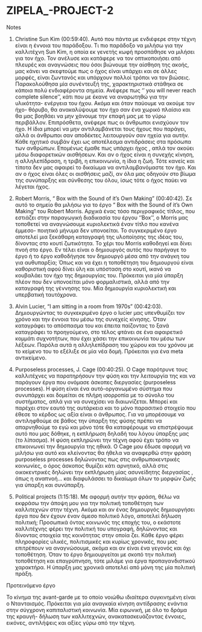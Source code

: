 # ZIPELA_-PROJECT-2
Notes


1.	Christine Sun Kim (00:59:40).
Αυτό που πάντα με ενδιέφερε στην τέχνη είναι η έννοια του παράδοξου. Τι πιο παράδοξο να μιλήσω για την καλλιτέχνη Sun Kim, η οποία εκ γενετής κωφή  προσπάθησε να μιλήσει για τον ήχο. Τον ανέλυσε και κατάφερε να τον οπτικοποιήσει από πλευρές και αναγνώσεις που όσοι βιώνουμε την αίσθηση της ακοής, μας κάνει να σκεφτούμε πως ο ήχος είναι υπάρχει και σε άλλες μορφές, είναι ζωντανός και υπάρχουν πολλοί τρόποι να τον βιώσεις.
Παρακολούθησα μία συνέντευξή της, χαρακτηριστικά στάθηκα σε κάποια πολύ ενδιαφέροντα σημεία. Ανέφερε πως ‘’ you will never reach complete silence’’, κάτι που με έκανε να αναρωτηθώ για την υλικότητα- ενέργεια του ήχου. Ακόμα και όταν παύουμε να ακούμε τον ήχο- θόρυβο, θα ανακαλύψουμε τον ήχο σαν ένα χωρικό πλαίσιο και θα μας βοηθάει να μην χάνουμε την επαφή μας με το γύρω περιβάλλον. Επιπρόσθετα, ανέφερε πως οι άνθρωποι ενισχύουν τον ήχο. Η ίδια μπορεί να μην αντιλαμβάνεται τους ήχους που παράγει, αλλά οι άνθρωποι σαν αποδέκτες λειτουργούν σαν ηχεία για αυτήν. Κάθε ηχητικό συμβάν έχει ως αποτέλεσμα αντιδράσεις στα πρόσωπα των ανθρώπων. Επομένως έμαθε πως υπάρχει ήχος , απλά τον ακούει μέσω διαφορετικών αισθήσεων. Και αν ο ήχος είναι η συνεχής κίνηση, η αλληλεπίδραση, η τριβή, η επικοινωνία, η ίδια η ζωή. Τότε κανείς και τίποτα δεν μας αφαιρεί το δικαίωμα να αντιλαμβανόμαστε τον ήχο. Και αν ο ήχος είναι όλες οι αισθήσεις μαζί, αν όλα μας οδηγούν στο βίωμα της συνύπαρξης και σύνθεσης του όλου, ίσως τότε ο ήχος παύει να λέγεται ήχος.

2.	Robert Morris, “ Box with the Sound of it’s Own Making” (00:40:42).
Σε αυτό το σημείο θα μιλήσω για το έργο “ Box with the Sound of it’s Own Making” του Robert  Morris. Αρχικά ένας τόσο περιγραφικός τίτλος, που εστιάζει στην παραγωγική διαδικασία του έργου ‘’Box’’, ο Morris μας τοποθετεί να αναγνώσουμε κυριολεκτικά έναν τίτλο που κανένα έμμεσο- ποιητικό μήνυμα δεν υπονοείται. Το συγκεκριμένο έργο αποτελεί μια ξεκάθαρη καταγραφή της υλοποίησης της ιδέας του, δίνοντας στο κουτί ζωτικότητα. Το χέρι του Morris καθοδηγεί και δίνει πνοή στο έργο. Εν τέλει είναι ο δημιουργός αυτός που παρήγαγε το έργο ή το έργο καθοδήγησε τον δημιουργό μέσα από την ανάγκη του για αυθυπαρξία; Όπως και να έχει η τοποθέτηση του δημιουργού είναι καθοριστική αφού δίνει ύλη και υπόσταση στο κουτί, ικανό να κουβαλάει τον ήχο της δημιουργίας του. Πρόκειται για μία ύπαρξη πλέον που δεν υπονοείται μόνο φορμαλιστικά, αλλά από την καταγραφή της γέννησης του. Μία δημιουργία κυριολεκτική και υπερβατική ταυτόχρονα.

3.	Alvin Lucier,  “I am sitting in a room from 1970s” (00:42:03).
Δημιουργώντας το συγκεκριμένο έργο ο lucier μας υπενθυμίζει τον χρόνο και την έννοια του μέσω της συνεχείς κίνησης. Όταν καταγράφει το απόσπασμα του και έπειτα παίζοντας το ξανά καταγράφει το προηγούμενο, στο τέλος φτάνει σε ένα αφαιρετικό κομμάτι συχνοτήτων, που έχει χάσει την επικοινωνία του μέσω των λέξεων. Παρόλα αυτά η αλληλεπίδραση του χώρου και του χρόνου με το κείμενο του το εξέλιξε σε μία νέα δομή. Πρόκειται για ένα meta αντικείμενο.


4.	Purposeless processes, J. Cage (00:40:25).
O Cage παρότρυνε τους καλλιτέχνες να παρατηρήσουν την φύση και την λειτουργία της και να παράγουν έργα που ονόμασε άσκοπες διεργασίες (purposeless processes). Η φύση είναι ένα αυτό-οργανωμένο σύστημα που συνυπάρχει και δομείται σε πλήρη ισορροπία με το σύνολο του συστήματος, απλά για να συνεχίσει να διαιωνίζεται. Μπορεί και παρέχει στον εαυτό της αυτάρκεια και το μόνο παρασιτικό στοιχείο που έθεσε το κέρδος ως αξία είναι ο άνθρωπος. Για να μπορέσουμε να αντιληφθούμε σε βάθος την ύπαρξη της φύσης πρέπει να απαρνηθούμε το εγώ και μόνο τότε θα καταφέρουμε να επιστρέψουμε αυτό που μας δόθηκε, η εκπλήρωση δηλαδή του λόγου ύπαρξης μας (το λίπασμα). Η φύση εκπληρώνει την τέχνη αφού έχει τρόπο να επικοινωνεί την δημιουργία της ηθικά. Ο Cage μου έδωσε αφορμή να μιλήσω για αυτό και κλείνοντας θα ήθελα να αναφερθώ στην φράση purposeless processes  δηλώνοντας πως στις ανθρωποκεντρικές κοινωνίες,  ο όρος άσκοπος θυμίζει κάτι αρνητικό, αλλά στις οικοκεντρικές δηλώνει την εκπλήρωση μίας ασυνείδητης διεργασίας , όπως η αναπνοή… και διαφυλάσσει το δικαίωμα όλων το μορφών ζωής για ύπαρξη και συνύπαρξη.


5.	Political projects (1:15:18).
Με αφορμή αυτήν την φράση, θέλω να εκφράσω την άποψη μου για την πολιτική τοποθέτηση των καλλιτεχνών στην τέχνη. Ακόμα και αν ένας δημιουργός δημιουργήσει έργα που δεν έχουν έναν άμεσο πολιτικό λόγο, αποτελεί δήλωση πολιτική;
Προσωπικά όντας κοινωνός της εποχής του, ο εκάστοτε καλλιτέχνης φέρει την πολιτική του υπογραφή, δηλώνοντας και δίνοντας στοιχεία της κοινότητας στην οποία ζει. Κάθε έργο φέρει πληροφορίες υλικές, πολιτισμικές και κυρίως χρονικές, που μας επιτρέπουν να αναγνώσουμε, ακόμα και αν είναι ένα γεγονός και όχι τοποθέτηση. Όταν το έργο δημιουργείται με σκοπό την πολιτική τοποθέτηση και επαγρύπνηση, τότε μιλάμε για έργα προπαγανδιστικού χαρακτήρα.
Η ύπαρξη μας  χρονικά αποτελεί από μόνη της μία πολιτική πράξη.

Προτεινόμενο έργο

Το κίνημα της avant-garde με το οποίο νοιώθω ιδιαίτερα συγκινημένη είναι ο Ντανταισμός. Πρόκειται για μία αναγκαία κίνηση αντίδρασης ενάντια στην σύγχρονη καπιταλιστική κοινωνία. Μία ειρωνική, με όλο το δράμα της κραυγή- δήλωση των καλλιτεχνών, ανακατασκευάζοντας έννοιες, εικόνες, αντιλήψεις και αξίες γύρω από την τέχνη.
